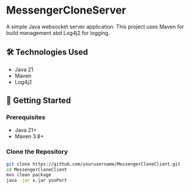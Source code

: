 # MessengerCloneServer

A simple Java websocket server application. This project uses Maven for build management abd Log4j2 for logging.

## 🛠 Technologies Used

- Java 21
- Maven
- Log4j2

## 🚀 Getting Started

### Prerequisites

- Java 21+
- Maven 3.8+

### Clone the Repository

```bash
git clone https://github.com/yourusername/MessengerCloneClient.git
cd MessengerCloneClient
mvn clean package
java -jar x.jar youPort
